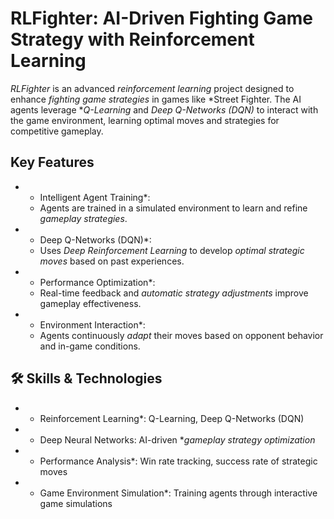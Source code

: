 # RLFighter: AI-Driven Fighting Game Strategy with Reinforcement Learning

*RLFighter* is an advanced *reinforcement learning* project designed to enhance *fighting game strategies* in games like *Street Fighter. The AI agents leverage **Q-Learning* and *Deep Q-Networks (DQN)* to interact with the game environment, learning optimal moves and strategies for competitive gameplay.

## Key Features

- * Intelligent Agent Training*:  
  - Agents are trained in a simulated environment to learn and refine *gameplay strategies*.
- * Deep Q-Networks (DQN)*:  
  - Uses *Deep Reinforcement Learning* to develop *optimal strategic moves* based on past experiences.
- * Performance Optimization*:  
  - Real-time feedback and *automatic strategy adjustments* improve gameplay effectiveness.
- * Environment Interaction*:  
  - Agents continuously *adapt* their moves based on opponent behavior and in-game conditions.

## 🛠 Skills & Technologies

- * Reinforcement Learning*: Q-Learning, Deep Q-Networks (DQN)
- * Deep Neural Networks: AI-driven **gameplay strategy optimization*
- * Performance Analysis*: Win rate tracking, success rate of strategic moves
- * Game Environment Simulation*: Training agents through interactive game simulations
